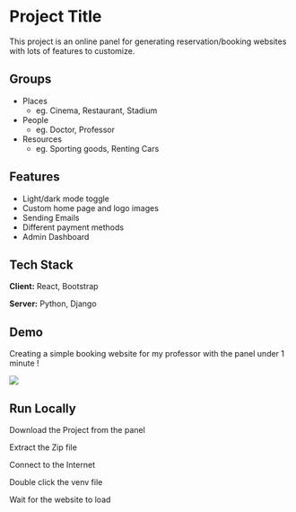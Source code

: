 
# Project Title

This project is an online panel for generating reservation/booking websites with lots of features to customize.

## Groups

 - Places 
    - eg. Cinema, Restaurant, Stadium
 - People 
    - eg. Doctor, Professor
 - Resources
    - eg. Sporting goods, Renting Cars



## Features

- Light/dark mode toggle
- Custom home page and logo images
- Sending Emails
- Different payment methods
- Admin Dashboard




## Tech Stack

**Client:** React, Bootstrap

**Server:** Python, Django


## Demo

Creating a simple booking website for my professor with the panel under 1 minute !

![](https://github.com/mohPYdev/RESGEN/blob/main/statics/demo.gif)



## Run Locally

Download the Project from the panel

Extract the Zip file

Connect to the Internet

Double click the venv file

Wait for the website to load
